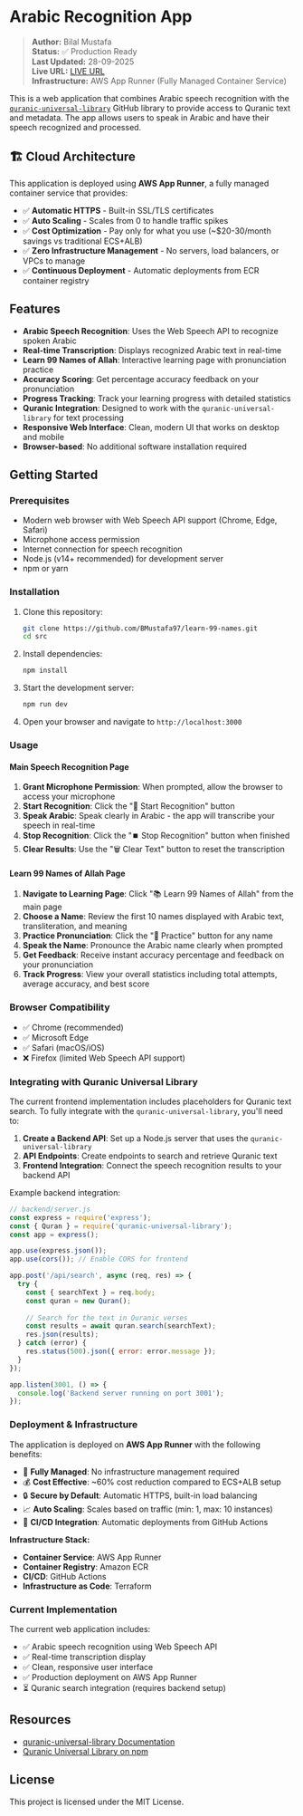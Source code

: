 # Arabic Recognition App

> **Author:** Bilal Mustafa  
> **Status:** ✅ Production Ready  
> **Last Updated:** 28-09-2025  
> **Live URL:** [LIVE URL](https://wzzm76qytg.eu-west-1.awsapprunner.com/)  
> **Infrastructure:** AWS App Runner (Fully Managed Container Service)

This is a web application that combines Arabic speech recognition with the [`quranic-universal-library`](https://github.com/TarteelAI/quranic-universal-library) GitHub library to provide access to Quranic text and metadata. The app allows users to speak in Arabic and have their speech recognized and processed.

## 🏗️ Cloud Architecture

This application is deployed using **AWS App Runner**, a fully managed container service that provides:

- ✅ **Automatic HTTPS** - Built-in SSL/TLS certificates
- ✅ **Auto Scaling** - Scales from 0 to handle traffic spikes
- ✅ **Cost Optimization** - Pay only for what you use (~$20-30/month savings vs traditional ECS+ALB)
- ✅ **Zero Infrastructure Management** - No servers, load balancers, or VPCs to manage
- ✅ **Continuous Deployment** - Automatic deployments from ECR container registry

## Features

- **Arabic Speech Recognition**: Uses the Web Speech API to recognize spoken Arabic
- **Real-time Transcription**: Displays recognized Arabic text in real-time
- **Learn 99 Names of Allah**: Interactive learning page with pronunciation practice
- **Accuracy Scoring**: Get percentage accuracy feedback on your pronunciation
- **Progress Tracking**: Track your learning progress with detailed statistics
- **Quranic Integration**: Designed to work with the `quranic-universal-library` for text processing
- **Responsive Web Interface**: Clean, modern UI that works on desktop and mobile
- **Browser-based**: No additional software installation required

## Getting Started

### Prerequisites

- Modern web browser with Web Speech API support (Chrome, Edge, Safari)
- Microphone access permission
- Internet connection for speech recognition
- Node.js (v14+ recommended) for development server
- npm or yarn

### Installation

1. Clone this repository:

    ```bash
    git clone https://github.com/BMustafa97/learn-99-names.git
    cd src
    ```

2. Install dependencies:

    ```bash
    npm install
    ```

3. Start the development server:

    ```bash
    npm run dev
    ```

4. Open your browser and navigate to `http://localhost:3000`

### Usage

#### Main Speech Recognition Page
1. **Grant Microphone Permission**: When prompted, allow the browser to access your microphone
2. **Start Recognition**: Click the "🎤 Start Recognition" button
3. **Speak Arabic**: Speak clearly in Arabic - the app will transcribe your speech in real-time
4. **Stop Recognition**: Click the "⏹️ Stop Recognition" button when finished
5. **Clear Results**: Use the "🗑️ Clear Text" button to reset the transcription

#### Learn 99 Names of Allah Page
1. **Navigate to Learning Page**: Click "📚 Learn 99 Names of Allah" from the main page
2. **Choose a Name**: Review the first 10 names displayed with Arabic text, transliteration, and meaning
3. **Practice Pronunciation**: Click the "🎤 Practice" button for any name
4. **Speak the Name**: Pronounce the Arabic name clearly when prompted
5. **Get Feedback**: Receive instant accuracy percentage and feedback on your pronunciation
6. **Track Progress**: View your overall statistics including total attempts, average accuracy, and best score

### Browser Compatibility

- ✅ Chrome (recommended)
- ✅ Microsoft Edge
- ✅ Safari (macOS/iOS)
- ❌ Firefox (limited Web Speech API support)

### Integrating with Quranic Universal Library

The current frontend implementation includes placeholders for Quranic text search. To fully integrate with the `quranic-universal-library`, you'll need to:

1. **Create a Backend API**: Set up a Node.js server that uses the `quranic-universal-library`
2. **API Endpoints**: Create endpoints to search and retrieve Quranic text
3. **Frontend Integration**: Connect the speech recognition results to your backend API

Example backend integration:

```js
// backend/server.js
const express = require('express');
const { Quran } = require('quranic-universal-library');
const app = express();

app.use(express.json());
app.use(cors()); // Enable CORS for frontend

app.post('/api/search', async (req, res) => {
  try {
    const { searchText } = req.body;
    const quran = new Quran();
    
    // Search for the text in Quranic verses
    const results = await quran.search(searchText);
    res.json(results);
  } catch (error) {
    res.status(500).json({ error: error.message });
  }
});

app.listen(3001, () => {
  console.log('Backend server running on port 3001');
});
```

### Deployment & Infrastructure

The application is deployed on **AWS App Runner** with the following benefits:

- 🚀 **Fully Managed**: No infrastructure management required
- 💰 **Cost Effective**: ~60% cost reduction compared to ECS+ALB setup
- 🔒 **Secure by Default**: Automatic HTTPS, built-in load balancing
- 📈 **Auto Scaling**: Scales based on traffic (min: 1, max: 10 instances)
- 🔄 **CI/CD Integration**: Automatic deployments from GitHub Actions

**Infrastructure Stack:**
- **Container Service**: AWS App Runner
- **Container Registry**: Amazon ECR
- **CI/CD**: GitHub Actions
- **Infrastructure as Code**: Terraform

### Current Implementation

The current web application includes:
- ✅ Arabic speech recognition using Web Speech API
- ✅ Real-time transcription display
- ✅ Clean, responsive user interface
- ✅ Production deployment on AWS App Runner
- ⏳ Quranic search integration (requires backend setup)

## Resources

- [quranic-universal-library Documentation](https://github.com/TarteelAI/quranic-universal-library)
- [Quranic Universal Library on npm](https://www.npmjs.com/package/quranic-universal-library)

## License

This project is licensed under the MIT License.